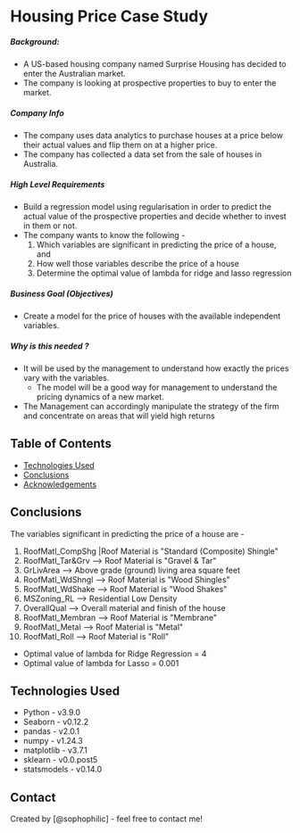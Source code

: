 # Housing Price Case Study
##### Background:
* A US-based housing company named Surprise Housing has decided to enter the Australian market.
* The company is looking at prospective properties to buy to enter the market.

##### Company Info
* The company uses data analytics to purchase houses at a price below their actual values and flip them on at a higher price.
* The company has collected a data set from the sale of houses in Australia.

##### High Level Requirements
* Build a regression model using regularisation in order to predict the actual value of the prospective properties and decide whether to invest in them or not.
* The company wants to know the following -
    1. Which variables are significant in predicting the price of a house, and
    2. How well those variables describe the price of a house
    3. Determine the optimal value of lambda for ridge and lasso regression

##### Business Goal (Objectives)
* Create a model for the price of houses with the available independent variables.

##### Why is this needed ?
* It will be used by the management to understand how exactly the prices vary with the variables.
    * The model will be a good way for management to understand the pricing dynamics of a new market.
* The Management can accordingly manipulate the strategy of the firm and concentrate on areas that will yield high returns

## Table of Contents
* [Technologies Used](#technologies-used)
* [Conclusions](#conclusions)
* [Acknowledgements](#acknowledgements)

<!-- You don't have to answer all the questions - just the ones relevant to your project. -->

## Conclusions
The variables significant in predicting the price of a house are -
1. RoofMatl_CompShg        |Roof Material is "Standard (Composite) Shingle"
2. RoofMatl_Tar&Grv     --> Roof Material is "Gravel & Tar"
3. GrLivArea            --> Above grade (ground) living area square feet
4. RoofMatl_WdShngl     --> Roof Material is "Wood Shingles"
5. RoofMatl_WdShake     --> Roof Material is "Wood Shakes"
6. MSZoning_RL          --> Residential Low Density
7. OverallQual          --> Overall material and finish of the house
8. RoofMatl_Membran     --> Roof Material is "Membrane"
9. RoofMatl_Metal       --> Roof Material is "Metal"
10. RoofMatl_Roll       --> Roof Material is "Roll"


- Optimal value of lambda for Ridge Regression = 4
- Optimal value of lambda for Lasso = 0.001

<!-- You don't have to answer all the questions - just the ones relevant to your project. -->


## Technologies Used
- Python - v3.9.0
- Seaborn - v0.12.2
- pandas - v2.0.1
- numpy - v1.24.3
- matplotlib - v3.7.1
- sklearn - v0.0.post5
- statsmodels - v0.14.0

<!-- As the libraries versions keep on changing, it is recommended to mention the version of library used in this project -->

## Contact
Created by [@sophophilic] - feel free to contact me!


<!-- Optional -->
<!-- ## License -->
<!-- This project is open source and available under the [... License](). -->

<!-- You don't have to include all sections - just the one's relevant to your project -->
